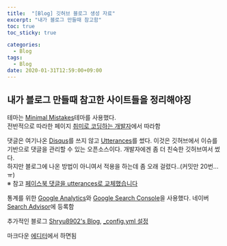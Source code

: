 ```yaml
---
title:  "[Blog] 깃허브 블로그 생성 자료"
excerpt: "내가 블로그 만들때 참고함"
toc: true
toc_sticky: true

categories:
  - Blog
tags:
  - Blog
date: 2020-01-31T12:59:00+09:00
---
```


## 내가 블로그 만들때 참고한 사이트들을 정리해야징  
테마는 [Minimal Mistakes](https://github.com/mmistakes/minimal-mistakes)테마를 사용했다.  
전반적으로 따라한 페이지 [취미로 코딩하는 개발자](https://devinlife.com/)에서 따라함  
  
댓글은 여기나온 [Disqus](https://disqus.com/)를 쓰지 않고 [Utterances](https://github.com/utterance/utterances)를 썼다.
이것은 깃허브에서 이슈를 기반으로 댓글을 관리할 수 있는 오픈소스이다. 
개발자에겐 좀 더 친숙한 깃허브여서 썼다.  
하지만 블로그에 나온 방법이 아니여서 
적용을 하는데 좀 오래 걸렸다..(커밋만 20번...ㅠ)  
※ 참고 [페이스북 댓글을 utterances로 교체했습니다](https://blog.outsider.ne.kr/1356?category=1)
  
통계를 위한 [Google Analytics](https://analytics.google.com/analytics/web/)와 [Google Search Console](https://search.google.com/search-console/about)을 사용했다.
네이버 [Search Advisor](https://searchadvisor.naver.com/)에 등록함
  
추가적인 블로그 [Shryu8902's Blog](https://shryu8902.github.io/), [_config.yml 설정](https://imreplay.com/blogging/config-yml/)

마크다운 [에디터](https://stackedit.io/app#)에서 하면됨
